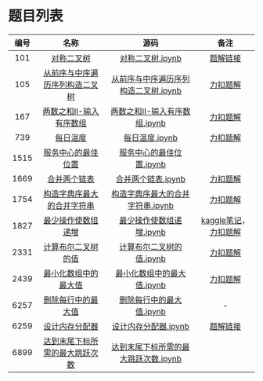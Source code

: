 # 题目列表

| 编号   |   名称  |  源码  | 备注  |
| :---:  | :---:  | :----: | :---:|
| 101 | [对称二叉树](https://leetcode.cn/problems/symmetric-tree/) | [对称二叉树.ipynb](101.对称二叉树.ipynb) | [题解链接](https://leetcode.cn/problems/symmetric-tree/solution/-by-algviz-kba5/) |
| 105 | [从前序与中序遍历序列构造二叉树](https://leetcode.cn/problems/construct-binary-tree-from-preorder-and-inorder-traversal/) | [从前序与中序遍历序列构造二叉树.ipynb](105.从前序与中序遍历序列构造二叉树.ipynb) | [力扣题解](https://leetcode.cn/problems/construct-binary-tree-from-preorder-and-inorder-traversal/solution/-by-algviz-qgjr/) |
| 167 | [两数之和II-输入有序数组](https://leetcode.cn/problems/two-sum-ii-input-array-is-sorted/) | [两数之和II-输入有序数组.ipynb](167.两数之和II-输入有序数组.ipynb) | [力扣题解](https://leetcode.cn/problems/two-sum-ii-input-array-is-sorted/solution/167liang-shu-zhi-he-ii-shu-ru-you-xu-shu-ofi4/) |
| 739 | [每日温度](https://leetcode.cn/problems/daily-temperatures/) | [每日温度.ipynb](739.每日温度.ipynb) | [力扣题解](https://leetcode.cn/problems/daily-temperatures/solution/dan-diao-zhan-by-algviz-ecc3/) |
| 1515 | [服务中心的最佳位置](https://leetcode.cn/problems/best-position-for-a-service-centre/) | [服务中心的最佳位置.ipynb](1515.服务中心的最佳位置.ipynb) | |
| 1669 | [合并两个链表](https://leetcode.cn/problems/merge-in-between-linked-lists/) | [合并两个链表.ipynb](1669.合并两个链表.ipynb) | [力扣题解](https://leetcode.cn/problems/merge-in-between-linked-lists/solution/1669he-bing-liang-ge-lian-biao-by-algviz-m98o/) |
| 1754 | [构造字典序最大的合并字符串](https://leetcode.cn/problems/largest-merge-of-two-strings/) | [构造字典序最大的合并字符串.ipynb](1754.构造字典序最大的合并字符串.ipynb) | [力扣题解](https://leetcode.cn/problems/largest-merge-of-two-strings/solution/by-algviz-b26o/) |
| 1827 | [最少操作使数组递增](https://leetcode.cn/problems/minimum-operations-to-make-the-array-increasing/) | [最少操作使数组递增.ipynb](1827.最少操作使数组递增.ipynb) | [kaggle笔记](https://www.kaggle.com/algviz/1827-minimum-operations-to-make-the-array-increase)，[力扣题解](https://leetcode.cn/problems/minimum-operations-to-make-the-array-increasing/solution/by-algviz-3b6s/) |
| 2331 | [计算布尔二叉树的值](https://leetcode.cn/problems/evaluate-boolean-binary-tree/) | [计算布尔二叉树的值.ipynb](2331.计算布尔二叉树的值.ipynb) | [力扣题解](https://leetcode.cn/problems/evaluate-boolean-binary-tree/solution/2331ji-suan-bu-er-er-cha-shu-de-zhi-dong-veq4/) |
| 2439 | [最小化数组中的最大值](https://leetcode.cn/problems/minimize-maximum-of-array/) | [最小化数组中的最大值.ipynb](2439.最小化数组中的最大值.ipynb) | [力扣题解](https://leetcode.cn/problems/minimize-maximum-of-array/solution/er-fen-by-algviz-9xj3/) |
| 6257 | [删除每行中的最大值](https://leetcode.cn/contest/weekly-contest-323/problems/delete-greatest-value-in-each-row/) | [删除每行中的最大值.ipynb](6257.删除每行中的最大值.ipynb) | - |
| 6259 | [设计内存分配器](https://leetcode.cn/contest/weekly-contest-323/problems/design-memory-allocator/) | [设计内存分配器.ipynb](6259.设计内存分配器.ipynb) | [题解链接](https://leetcode.cn/problems/design-memory-allocator/solution/python-dong-hua-mo-ni-by-algviz-dy5y/) |
| 6899 | [达到末尾下标所需的最大跳跃次数](https://leetcode.cn/contest/weekly-contest-353/problems/maximum-number-of-jumps-to-reach-the-last-index/) | [达到末尾下标所需的最大跳跃次数.ipynb](6899.达到末尾下标所需的最大跳跃次数.ipynb) | |
